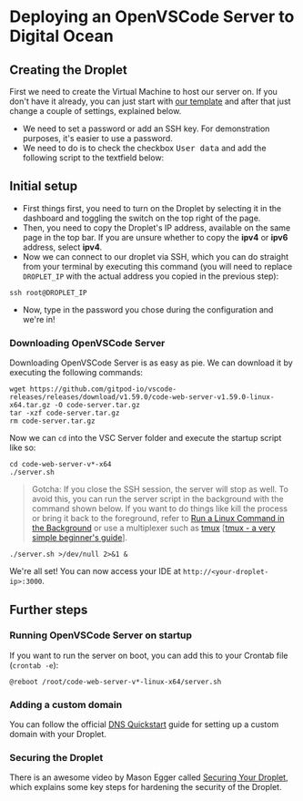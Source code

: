 # Deploying an OpenVSCode Server to Digital Ocean

## Creating the Droplet

First we need to create the Virtual Machine to host our server on. If you don't have it already, you can just start with [our template](https://cloud.digitalocean.com/droplets/new?use_case=droplet&i=59c3b0&fleetUuid=a8fdcc26-2bf0-449d-8113-e458327192fe&distro=ubuntu&distroImage=ubuntu-20-04-x64&size=s-1vcpu-1gb-amd&region=fra1&options=ipv6) and after that just change a couple of settings, explained below.

- We need to set a password or add an SSH key. For demonstration purposes, it's easier to use a password.
- We need to do is to check the checkbox <kbd>User data</kbd> and add the following script to the textfield below:

## Initial setup

- First things first, you need to turn on the Droplet by selecting it in the dashboard and toggling the switch on the top right of the page.
- Then, you need to copy the Droplet's IP address, available on the same page in the top bar. If you are unsure whether to copy the **ipv4** or **ipv6** address, select **ipv4**.
- Now we can connect to our droplet via SSH, which you can do straight from your terminal by executing this command (you will need to replace `DROPLET_IP` with the actual address you copied in the previous step):

```
ssh root@DROPLET_IP
```

- Now, type in the password you chose during the configuration and we're in!

### Downloading OpenVSCode Server

Downloading OpenVSCode Server is as easy as pie. We can download it by executing the following commands:

```
wget https://github.com/gitpod-io/vscode-releases/releases/download/v1.59.0/code-web-server-v1.59.0-linux-x64.tar.gz -O code-server.tar.gz
tar -xzf code-server.tar.gz
rm code-server.tar.gz
```

Now we can `cd` into the VSC Server folder and execute the startup script like so:

```
cd code-web-server-v*-x64
./server.sh
```

> Gotcha: If you close the SSH session, the server will stop as well. To avoid this, you can run the server script in the background with the command shown below. If you want to do things like kill the process or bring it back to the foreground, refer to [Run a Linux Command in the Background](https://linuxize.com/post/how-to-run-linux-commands-in-background/#run-a-linux-command-in-the-background) or use a multiplexer such as [tmux](https://en.wikipedia.org/wiki/Tmux) [[tmux - a very simple beginner's guide](https://www.ocf.berkeley.edu/~ckuehl/tmux/)].

```
./server.sh >/dev/null 2>&1 &
```

We're all set! You can now access your IDE at `http://<your-droplet-ip>:3000`.

## Further steps

### Running OpenVSCode Server on startup

If you want to run the server on boot, you can add this to your Crontab file (`crontab -e`):

```
@reboot /root/code-web-server-v*-linux-x64/server.sh
```

### Adding a custom domain

You can follow the official [DNS Quickstart](https://docs.digitalocean.com/products/networking/dns/quickstart/) guide for setting up a custom domain with your Droplet.

### Securing the Droplet

There is an awesome video by Mason Egger called [Securing Your Droplet](https://youtu.be/L8e_eAm4fFM), which explains some key steps for hardening the security of the Droplet.
